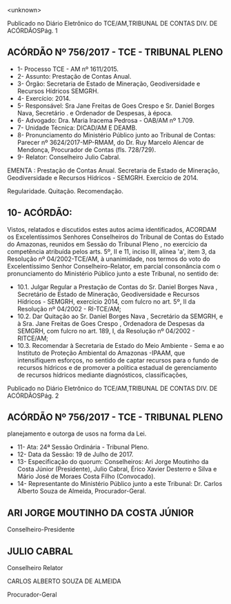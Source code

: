 &lt;unknown&gt;

Publicado  no  Diário Eletrônico do TCE/AM,TRIBUNAL DE CONTAS DIV. DE  ACÓRDÃOSPág. 1

## ACÓRDÃO Nº 756/2017 - TCE - TRIBUNAL PLENO

- 1- Processo TCE - AM nº 1611/2015.
- 2- Assunto: Prestação de Contas Anual.
- 3- Órgão: Secretaria  de  Estado  de  Mineração,  Geodiversidade  e  Recursos  Hídricos  SEMGRH.
- 4- Exercício: 2014.
- 5- Responsável: Sra  Jane Freitas de Goes Crespo e Sr. Daniel Borges Nava, Secretário . e Ordenador de Despesas, à época.
- 6- Advogado: Dra. Maria Iracema Pedrosa - OAB/AM nº 1.709.
- 7- Unidade Técnica: DICAD/AM E DEAMB.
- 8- Pronunciamento  do Ministério  Público  junto  ao Tribunal  de Contas: Parecer  nº 3624/2017-MP-RMAM,  do  Dr.  Ruy  Marcelo  Alencar  de  Mendonça,  Procurador  de Contas (fls. 728/729).
- 9- Relator: Conselheiro Julio Cabral.

EMENTA :  Prestação  de  Contas  Anual.  Secretaria de Estado de Mineração, Geodiversidade e Recursos Hídricos - SEMGRH. Exercício de 2014.

Regularidade. Quitação. Recomendação.

## 10-  ACÓRDÃO:

Vistos, relatados e discutidos estes autos acima identificados, ACORDAM os Excelentíssimos Senhores Conselheiros do Tribunal de Contas do Estado do Amazonas, reunidos em Sessão do Tribunal Pleno , no exercício da competência atribuída pelos arts. 5º, II e 11, inciso III, alínea 'a', item 3, da Resolução  nº  04/2002-TCE/AM, à unanimidade, nos  termos  do  voto  do  Excelentíssimo  Senhor  Conselheiro-Relator, em parcial consonância com o pronunciamento do Ministério Público junto a este Tribunal, no sentido de:

- 10.1. Julgar Regular a  Prestação de Contas do Sr. Daniel Borges Nava , Secretário de Estado  de Mineração,  Geodiversidade  e  Recursos Hídricos  -  SEMGRH,  exercício  2014,  com  fulcro  no  art.  5º,  II  da Resolução nº 04/2002 - RI-TCE/AM;
- 10.2. Dar Quitação ao Sr. Daniel Borges Nava , Secretário da SEMGRH, e à Sra.  Jane  Freitas  de  Goes  Crespo ,  Ordenadora  de  Despesas  da SEMGRH, com fulcro  no  art.  189,  I,  da  Resolução  nº  04/2002  -  RITCE/AM;
- 10.3. Recomendar à  Secretaria de Estado do  Meio  Ambiente  - Sema e ao Instituto de Proteção Ambiental do Amazonas -IPAAM, que intensifiquem esforços, no sentido de captar recursos para o fundo de recursos hídricos e de promover a política estadual de gerenciamento de recursos hídricos mediante diagnósticos, classificações,

Publicado  no  Diário Eletrônico do TCE/AM,TRIBUNAL DE CONTAS DIV. DE  ACÓRDÃOSPág. 2

## ACÓRDÃO Nº 756/2017 - TCE - TRIBUNAL PLENO

planejamento e outorga de usos na forma da Lei.

- 11-  Ata: 24ª Sessão Ordinária - Tribunal Pleno.
- 12-  Data da Sessão: 19 de Julho de 2017.
- 13-  Especificação  do  quorum: Conselheiros: Ari Jorge  Moutinho  da  Costa  Júnior (Presidente),  Julio  Cabral,  Érico  Xavier  Desterro  e  Silva  e  Mário  José  de  Moraes Costa Filho (Convocado).
- 14-  Representante  do  Ministério  Público  junto  a  este Tribunal: Dr. Carlos  Alberto Souza de Almeida, Procurador-Geral.

## ARI JORGE MOUTINHO DA COSTA JÚNIOR

Conselheiro-Presidente

## JULIO CABRAL

Conselheiro Relator

CARLOS ALBERTO SOUZA DE ALMEIDA

Procurador-Geral